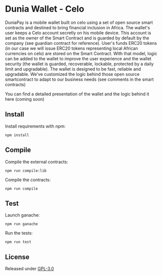 # Dunia Wallet - Celo
DuniaPay is a mobile wallet built on celo using a set of open source smart contracts and destined to bring financial inclusion in Africa. The wallet's user keeps a Celo account secretly on his mobile device. This account is set as the owner of the Smart Contract and is guarded by default by the company (see guardian contract for reference). User's funds ERC20 tokens (in our case we will issue ERC20 tokens representing local African currencies on celo) are stored on the Smart Contract. With that model, logic can be added to the wallet to improve the user experience and the wallet security (the wallet is guarded, recoverable, lockable, protected by a daily limit and upgradable). The wallet is designed to be fast, reliable and upgradable. We've customized the logic behind those open source smartcontract to adapt to our business needs (see comments in the smart contracts)

You can find a detailed presentation of the wallet and the logic behind it here (coming soon)

## Install

Install requirements with npm:
```
npm install
```

## Compile
Compile the external contracts:
```
npm run compile:lib
```

Compile the contracts:
```
npm run compile
```

## Test

Launch ganache:
```
npm run ganache
```

Run the tests:
```
npm run test
```

## License

Released under [GPL-3.0](LICENSE)
